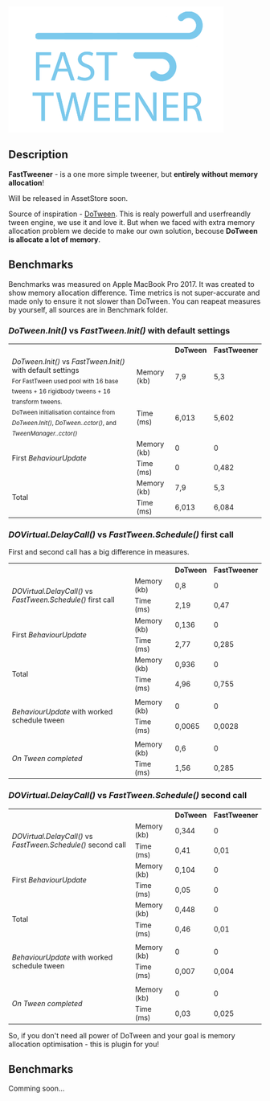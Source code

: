 <img height="250" src="Documentation/logo.png">


## Description

**FastTweener** - is a one more simple tweener, but **entirely without memory allocation**!

Will be released in AssetStore soon.


Source of inspiration - [DoTween](http://dotween.demigiant.com/). This is realy powerfull and userfreandly tween engine, we use it and love it. But when we faced with extra memory allocation problem we decide to make our own solution, becouse **DoTween is allocate a lot of memory**.

## Benchmarks

Benchmarks was measured on Apple MacBook Pro 2017.
It was created to show memory allocation difference.
Time metrics is not super-accurate and made only to ensure it not slower than DoTween. 
You can reapeat measures by yourself, all sources are in Benchmark folder.

### <i>DoTween.Init()</i> vs <i>FastTween.Init()</i> with default settings

<table>
   <tr>
    <th colspan="2"></th>
    <th>DoTween</th>
    <th>FastTweener</th>
   </tr>
   
   <tr>
   <td rowspan="2"><i>DoTween.Init()</i> vs <i>FastTween.Init()</i> with default settings
      <br><sub>For FastTween used pool with 16 base tweens + 16 rigidbody tweens + 16 transform tweens.
      <br>DoTween initialisation containce from <i>DoTween.Init()</i>, <i>DoTween..cctor()</i>, and <i>TweenManager..cctor()</i></sub></td>
   <td>Memory (kb)</td>
   <td>7,9</td>
   <td>5,3</td>
   </tr>
   <tr>
   <td>Time (ms)</td>
   <td>6,013</td>
   <td>5,602</td>
   </tr>

   <td rowspan="2">First <i>BehaviourUpdate</i></td>
   <td>Memory (kb)</td>
   <td>0</td>
   <td>0</td>
   </tr>
   <tr>
   <td>Time (ms)</td>
   <td>0</td>
   <td>0,482</td>
   </tr>

   <td rowspan="2">Total</td>
   <td>Memory (kb)</td>
   <td>7,9</td>
   <td>5,3</td>
   </tr>
   <tr>
   <td>Time (ms)</td>
   <td>6,013</td>
   <td>6,084</td>
   </tr>
</table>

### <i>DOVirtual.DelayCall()</i> vs <i>FastTween.Schedule()</i> first call

First and second call has a big difference in measures.

<table>
   <tr>
    <th colspan="2"></th>
    <th>DoTween</th>
    <th>FastTweener</th>
   </tr>

   <tr>
   <td rowspan="2"><i>DOVirtual.DelayCall()</i> vs <i>FastTween.Schedule()</i>  first call</td>
   <td>Memory (kb)</td>
   <td>0,8</td>
   <td>0</td>
   </tr>
   <tr>
   <td>Time (ms)</td>
   <td>2,19</td>
   <td>0,47</td>
   </tr>

   <td rowspan="2">First <i>BehaviourUpdate</i></td>
   <td>Memory (kb)</td>
   <td>0,136</td>
   <td>0</td>
   </tr>
   <tr>
   <td>Time (ms)</td>
   <td>2,77</td>
   <td>0,285</td>
   </tr>
   
   <td rowspan="2">Total</td>
   <td>Memory (kb)</td>
   <td>0,936</td>
   <td>0</td>
   </tr>
   <tr>
   <td>Time (ms)</td>
   <td>4,96</td>
   <td>0,755</td>
   </tr>


   <tr>
   <td colspan="4"></td>
   </tr>


   <tr>
   <td rowspan="2"><i>BehaviourUpdate</i> with worked schedule tween</td>
   <td>Memory (kb)</td>
   <td>0</td>
   <td>0</td>
   </tr>
   <tr>
   <td>Time (ms)</td>
   <td>0,0065</td>
   <td>0,0028</td>
   </tr>


   <tr>
   <td colspan="4"></td>
   </tr>


   <tr>
   <td rowspan="2"><i>On Tween completed</td>
   <td>Memory (kb)</td>
   <td>0,6</td>
   <td>0</td>
   </tr>
   <tr>
   <td>Time (ms)</td>
   <td>1,56</td>
   <td>0,285</td>
   </tr>
</table>


### <i>DOVirtual.DelayCall()</i> vs <i>FastTween.Schedule()</i> second call

<table>
   <tr>
    <th colspan="2"></th>
    <th>DoTween</th>
    <th>FastTweener</th>
   </tr>
   <tr>
   <td rowspan="2"><i>DOVirtual.DelayCall()</i> vs <i>FastTween.Schedule()</i>  second call</td>
   <td>Memory (kb)</td>
   <td>0,344</td>
   <td>0</td>
   </tr>
   <tr>
   <td>Time (ms)</td>
   <td>0,41</td>
   <td>0,01</td>
   </tr>

   <td rowspan="2">First <i>BehaviourUpdate</i></td>
   <td>Memory (kb)</td>
   <td>0,104</td>
   <td>0</td>
   </tr>
   <tr>
   <td>Time (ms)</td>
   <td>0,05</td>
   <td>0</td>
   </tr>
   
   <td rowspan="2">Total</td>
   <td>Memory (kb)</td>
   <td>0,448</td>
   <td>0</td>
   </tr>
   <tr>
   <td>Time (ms)</td>
   <td>0,46</td>
   <td>0,01</td>
   </tr>


   <tr>
   <td colspan="4"></td>
   </tr>


   <tr>
   <td rowspan="2"><i>BehaviourUpdate</i> with worked schedule tween</td>
   <td>Memory (kb)</td>
   <td>0</td>
   <td>0</td>
   </tr>
   <tr>
   <td>Time (ms)</td>
   <td>0,007</td>
   <td>0,004</td>
   </tr>


   <tr>
   <td colspan="4"></td>
   </tr>


   <tr>
   <td rowspan="2"><i>On Tween completed</td>
   <td>Memory (kb)</td>
   <td>0</td>
   <td>0</td>
   </tr>
   <tr>
   <td>Time (ms)</td>
   <td>0,03</td>
   <td>0,025</td>
   </tr>
</table>



So, if you don't need all power of DoTween and your goal is memory allocation optimisation - this is plugin for you!



## Benchmarks

Comming soon...
